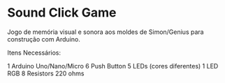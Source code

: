 # Sound Click Game

Jogo de memória visual e sonora aos moldes de Simon/Genius para construção com Arduino.

Itens Necessários:

1 Arduino Uno/Nano/Micro
6 Push Button
5 LEDs (cores diferentes)
1 LED RGB
8 Resistors 220 ohms
